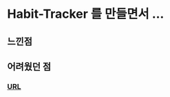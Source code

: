 # Habit-Tracker 를 만들면서 ... 

##  느낀점

## 어려웠던 점


### [**URL**](https://60bb80dc4d9b8cb1af64d6d6--min-habit-tracker.netlify.app)

